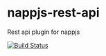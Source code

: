 # nappjs-rest-api

Rest api plugin for nappjs

[![Build Status](https://travis-ci.org/nappjs/nappjs-rest-api.svg?branch=master)](https://travis-ci.org/nappjs/nappjs-rest-api)
